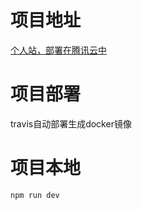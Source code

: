 # 项目地址

[个人站，部署在腾讯云中](https://www.afncn.com/ "个人站")

# 项目部署

travis自动部署生成docker镜像

# 项目本地

```
npm run dev
```

